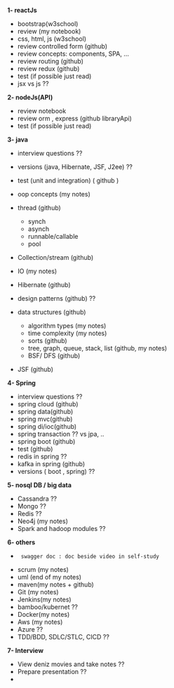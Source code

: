 **1- reactJs**
 - bootstrap(w3school)
 - review (my notebook)
 -	css, html, js (w3school)
 -	review controlled form (github)
 -	review concepts: components, SPA, … 
 -	review routing (github)
 -	review redux (github)
 -	test (if possible just read)
 -	jsx vs js  ??

**2- nodeJs(API)**
 -	review notebook
 -	review orm , express (github libraryApi)
 -	test (if possible just read)

**3- java**
 -	interview questions ??
 -	versions (java, Hibernate, JSF, J2ee) ??
 -	test (unit and integration) ( github )
 -	oop concepts (my notes)
 - 	thread (github)
    -  synch
    -	asynch
	-   runnable/callable
    - 	pool
 -	Collection/stream (github)
 -	IO (my notes)
 -	Hibernate (github)
 -	design patterns (github) ??

 - 	data structures (github)
    -  algorithm types (my notes)
    - 	time complexity (my notes)
    -	sorts (github)
    -	tree, graph, queue, stack, list (github, my notes)
    -	BSF/ DFS (github)
-	JSF (github)

**4- Spring**
-	interview questions ??
-	spring cloud (github)
-	spring data(github)
-	spring mvc(github)
-	spring di/ioc(github)
-	spring transaction ?? vs jpa, ..
-	spring boot (github)
-	test (github)
-	redis in spring ??
-	kafka in spring (github)
-	versions ( boot , spring) ??

**5- nosql DB / big data**
-	Cassandra ??
-	Mongo  ??
-	Redis  ??
-	Neo4j (my notes)
-	Spark and hadoop modules ?? 

**6- others**
 -      swagger doc : doc beside video in self-study
 -	scrum (my notes)
 -	uml (end of my notes)
 -	maven(my notes + github)
 -	Git (my notes)
 -	Jenkins(my notes)
 -	bamboo/kubernet  ??
 -	Docker(my notes)
 -	Aws (my notes)
 -	Azure ??
 -	TDD/BDD, SDLC/STLC, CICD ??

**7- Interview**
 -	View deniz movies and take notes ??
 -	Prepare presentation ??
 -	
 
